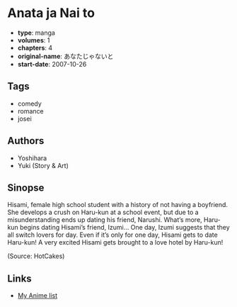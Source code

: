 # Anata ja Nai to

-   **type**: manga
-   **volumes**: 1
-   **chapters**: 4
-   **original-name**: あなたじゃないと
-   **start-date**: 2007-10-26

## Tags

-   comedy
-   romance
-   josei

## Authors

-   Yoshihara
-   Yuki (Story & Art)

## Sinopse

Hisami, female high school student with a history of not having a boyfriend. She develops a crush on Haru-kun at a school event, but due to a misunderstanding ends up dating his friend, Narushi. What’s more, Haru-kun begins dating Hisami’s friend, Izumi… One day, Izumi suggests that they all switch lovers for day. Even if it’s only for one day, Hisami gets to date Haru-kun! A very excited Hisami gets brought to a love hotel by Haru-kun!

(Source: HotCakes)

## Links

-   [My Anime list](https://myanimelist.net/manga/3953/Anata_ja_Nai_to)
